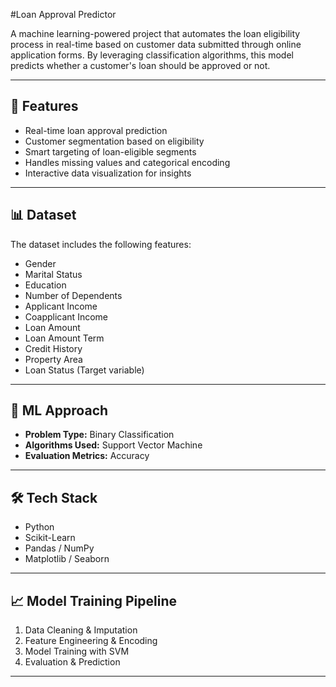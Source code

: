 #Loan Approval Predictor

A machine learning-powered project that automates the loan eligibility process in real-time based on customer data submitted through online application forms. By leveraging classification algorithms, this model predicts whether a customer's loan should be approved or not.

---

## 🚀 Features

- Real-time loan approval prediction
- Customer segmentation based on eligibility
- Smart targeting of loan-eligible segments
- Handles missing values and categorical encoding
- Interactive data visualization for insights


---

## 📊 Dataset

The dataset includes the following features:

- Gender
- Marital Status
- Education
- Number of Dependents
- Applicant Income
- Coapplicant Income
- Loan Amount
- Loan Amount Term
- Credit History
- Property Area
- Loan Status (Target variable)

---

## 🧠 ML Approach

- **Problem Type:** Binary Classification
- **Algorithms Used:** Support Vector Machine
- **Evaluation Metrics:** Accuracy

---

## 🛠️ Tech Stack

- Python
- Scikit-Learn
- Pandas / NumPy
- Matplotlib / Seaborn


---

## 📈 Model Training Pipeline

1. Data Cleaning & Imputation
2. Feature Engineering & Encoding
3. Model Training with SVM
5. Evaluation & Prediction


---


